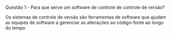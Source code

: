 Questão 1 - Para que serve um software de controle de controle de versão?

Os sistemas de controle de versão são ferramentas de software que ajudam 
as equipes de software a gerenciar as alterações ao código-fonte ao longo do tempo